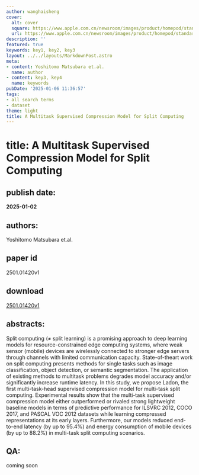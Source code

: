 ```yaml
---
author: wanghaisheng
cover:
  alt: cover
  square: https://www.apple.com.cn/newsroom/images/product/homepod/standard/Apple-HomePod-hero-230118_big.jpg.large_2x.jpg
  url: https://www.apple.com.cn/newsroom/images/product/homepod/standard/Apple-HomePod-hero-230118_big.jpg.large_2x.jpg
description: ''
featured: true
keywords: key1, key2, key3
layout: ../../layouts/MarkdownPost.astro
meta:
- content: Yoshitomo Matsubara et.al.
  name: author
- content: key3, key4
  name: keywords
pubDate: '2025-01-06 11:36:57'
tags:
- all search terms
- dataset
theme: light
title: A Multitask Supervised Compression Model for Split Computing
---
```


# title: A Multitask Supervised Compression Model for Split Computing 
## publish date: 
**2025-01-02** 
## authors: 
  Yoshitomo Matsubara et.al. 
## paper id
2501.01420v1
## download
[2501.01420v1](http://arxiv.org/abs/2501.01420v1)
## abstracts:
Split computing ($\neq$ split learning) is a promising approach to deep learning models for resource-constrained edge computing systems, where weak sensor (mobile) devices are wirelessly connected to stronger edge servers through channels with limited communication capacity. State-of-theart work on split computing presents methods for single tasks such as image classification, object detection, or semantic segmentation. The application of existing methods to multitask problems degrades model accuracy and/or significantly increase runtime latency. In this study, we propose Ladon, the first multi-task-head supervised compression model for multi-task split computing. Experimental results show that the multi-task supervised compression model either outperformed or rivaled strong lightweight baseline models in terms of predictive performance for ILSVRC 2012, COCO 2017, and PASCAL VOC 2012 datasets while learning compressed representations at its early layers. Furthermore, our models reduced end-to-end latency (by up to 95.4%) and energy consumption of mobile devices (by up to 88.2%) in multi-task split computing scenarios.
## QA:
coming soon
